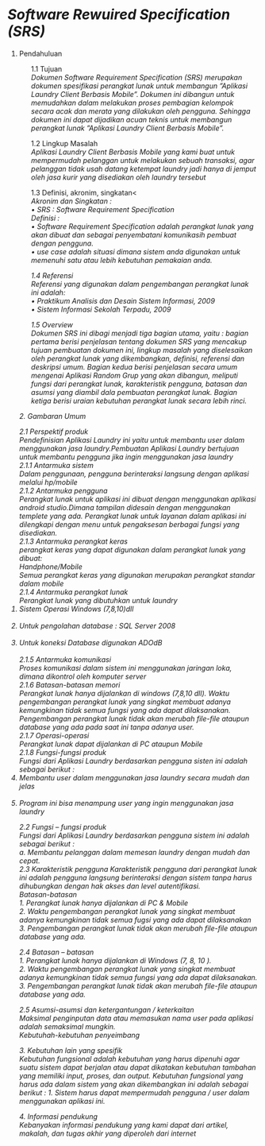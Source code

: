 <b>
	<h1>
		<i>Software Rewuired Specification (SRS)</i>
	</h1>
</b>
<ol>
<li>Pendahuluan</li>
<ol>
1.1	Tujuan<br>
<i>Dokumen Software Requirement Specification (SRS) merupakan dokumen spesifikasi perangkat lunak untuk membangun ”Aplikasi Laundry Client Berbasis Mobile”. Dokumen ini dibangun untuk memudahkan dalam melakukan proses pembagian kelompok secara acak dan merata yang dilakukan oleh pengguna. Sehingga dokumen ini dapat dijadikan acuan teknis untuk membangun perangkat lunak ”Aplikasi Laundry Client Berbasis Mobile”.</i><br>
</ol>
<ol>
1.2	Lingkup Masalah<br>
<i>Aplikasi Laundry Client Berbasis Mobile yang kami buat untuk mempermudah pelanggan untuk melakukan sebuah transaksi, agar pelanggan tidak usah datang ketempat laundry jadi hanya di jemput oleh jasa kurir yang disediakan oleh laundry tersebut</i><br>
</ol>
<ol>
1.3	Definisi, akronim, singkatan<<br>
<i>Akronim dan Singkatan :</i><br>
<i><i>•	SRS : Software Requirement Specification<i></i><br>
<i>Definisi :</i><br>
<i>•	Software Requirement Specification adalah perangkat lunak yang akan dibuat dan sebagai penyembatani komunikasih pembuat dengan pengguna.</i><br>
<i>•	use case adalah situasi dimana sistem anda digunakan untuk memenuhi satu atau lebih kebutuhan pemakaian anda.</i><br>
</ol>
<ol>
1.4	Referensi<br>
<i>Referensi yang digunakan dalam pengembangan perangkat lunak ini adalah:</i><br>
<i>•	Praktikum Analisis dan Desain Sistem Informasi, 2009</i><br>
<i>•	Sistem Informasi Sekolah Terpadu, 2009</i><br>
</ol>
<ol>
1.5	Overview<br>
<i>Dokumen SRS ini dibagi menjadi tiga bagian utama, yaitu :</i>
<i>bagian pertama berisi penjelasan tentang dokumen SRS yang mencakup tujuan pembuatan dokumen ini, lingkup masalah yang diselesaikan oleh perangkat lunak yang dikembangkan, definisi, referensi dan deskripsi umum. Bagian kedua berisi penjelasan secara umum mengenai Aplikasi Random Grup yang akan dibangun, meliputi fungsi dari perangkat lunak, karakteristik pengguna, batasan dan asumsi yang diambil dala pembuatan perangkat lunak. Bagian ketiga berisi uraian kebutuhan perangkat lunak secara lebih rinci.</i>
</ol>
</ol>
<ol>
2. Gambaran Umum <br>
</ol>
<ol>
<i> 2.1 Perspektif produk </i><br>
<i>Pendefinisian Aplikasi Laundry ini yaitu untuk membantu user dalam menggunakan jasa laundry.Pembuatan Aplikasi Laundry bertujuan untuk membantu pengguna jika ingin menggunakan jasa laundry</i><br>
<i> 2.1.1 Antarmuka sistem <br>
<i> Dalam penggunaan, pengguna berinteraksi langsung dengan aplikasi melalui hp/mobile </i><br>
<i> 2.1.2 Antarmuka pengguna</i><br>
<i> Perangkat lunak untuk aplikasi ini dibuat dengan menggunakan aplikasi android studio.Dimana tampilan didesain dengan menggunakan templete yang ada. Perangkat lunak untuk layanan dalam aplikasi ini dilengkapi dengan menu untuk pengaksesan berbagai fungsi yang disediakan. </i><br>
<i> 2.1.3 Antarmuka perangkat keras</i><br>
<i> perangkat keras yang dapat digunakan dalam perangkat lunak yang dibuat: </i><br>
<i> Handphone/Mobile </i><br>
<i> Semua perangkat keras yang digunakan merupakan perangkat standar dalam mobile</i><br>
<i> 2.1.4 Antarmuka perangkat lunak </i><br>
<i> Perangkat lunak yang dibutuhkan untuk laundry </i><br>
<i><li> Sistem Operasi Windows (7,8,10)dll<i></li><br>
<i><li> Untuk pengolahan database : SQL Server 2008 </li></i><br>
<i><li> Untuk koneksi Database digunakan ADOdB </li> </i><br>
<i> 2.1.5 Antarmuka komunikasi </i><br>
<i> Proses komunikasi dalam sistem ini menggunakan jaringan loka, dimana dikontrol oleh komputer server <i><br>
<i> 2.1.6 Batasan-batasan memori </i><br>
<i> Perangkat lunak hanya dijalankan di windows (7,8,10 dll). Waktu pengembangan perangkat lunak yang singkat membuat adanya kemungkinan tidak semua fungsi yang ada dapat dilaksanakan. Pengembangan perangkat lunak tidak akan merubah file-file ataupun database yang ada pada saat ini tanpa adanya user. <i><br>
<i> 2.1.7 Operasi-operasi </i><br>
<i> Perangkat lunak dapat dijalankan di PC ataupun Mobile </i><br>
<i> </i>
<i> 2.1.8 Fungsi-fungsi produk </i><br>
<i> Fungsi dari Aplikasi Laundry berdasarkan pengguna sisten ini adalah sebagai berikut : </i><br>
<i><li> Membantu user dalam menggunakan jasa laundry secara mudah dan jelas </li></i><br>
<i><li> Program ini bisa menampung user yang ingin menggunakan jasa laundry </li></i>
</ol>
<ol>
<i>2.2 Fungsi – fungsi produk</i><br>
<i>Fungsi dari Aplikasi Laundry berdasarkan pengguna sistem ini adalah sebagai berikut :</i><br>
<i>a.	Membantu pelanggan dalam memesan laundry dengan mudah dan cepat.</i><br>
<i> 2.3 Karakteristik pengguna </i>
<i> Karakteristik pengguna dari perangkat lunak ini adalah pengguna langsung berinteraksi dengan sistem tanpa harus dihubungkan dengan hak akses dan level autentifikasi. </i><br>
<i> Batasan-batasan </i><br>
<i> 1. Perangkat lunak hanya dijalankan di PC & Mobile </i><br>
<i> 2. Waktu pengembangan perangkat lunak yang singkat membuat adanya kemungkinan tidak semua fugsi yang ada dapat dilaksanakan </i><br>
<i> 3. Pengembangan perangkat lunak tidak akan merubah file-file ataupun database yang ada. </i><br>
</ol>
<ol>
<i>2.4 Batasan – batasan</i><br>
<i>1.	Perangkat lunak hanya dijalankan di Windows (7, 8, 10 ).</i><br>
<i>2.	Waktu pengembangan perangkat lunak yang singkat membuat adanya kemungkinan tidak semua fungsi yang ada dapat dilaksanakan.</i><br>
<i>3.	Pengembangan perangkat lunak tidak akan merubah file-file ataupun database yang ada.</i><br>
</ol>
<ol>
<i> 2.5 Asumsi-asumsi dan ketergantungan / keterkaitan </i><br>
<i> Maksimal penginputan data atau memasukan nama user pada aplikasi adalah semaksimal mungkin. </i><br>
<i> Kebutuhah-kebutuhan penyeimbang </i><br>
</ol>
<ol>
3. Kebutuhan lain yang spesifik<br>
		<i>Kebutuhan fungsional adalah kebutuhan yang harus dipenuhi agar suatu sistem dapat berjalan atau dapat dikatakan 
	kebutuhan tambahan yang memiliki input, proses, dan output. Kebutuhan fungsional yang harus ada dalam sistem yang akan 
	dikembangkan ini adalah sebagai berikut : </i>
	<i>1. Sistem harus dapat mempermudah pengguna / user dalam menggunakan aplikasi ini.</i><br>
</ol>
<ol>
4. Informasi pendukung <br> 
	<i>Kebanyakan informasi pendukung yang kami dapat dari artikel, makalah, dan tugas akhir yang diperoleh dari internet</i><br>
</ol>